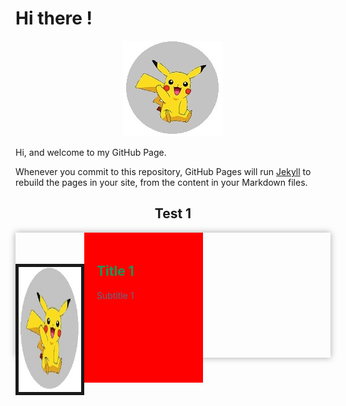 # Hi there !

<p align="center">
  <img src="https://raw.githubusercontent.com/jamiejonna28/jamiejonna28.github.io/main/hi.jpg" />
</p>

Hi, and welcome to my GitHub Page.

Whenever you commit to this repository, GitHub Pages will run [Jekyll](https://jekyllrb.com/) to rebuild the pages in your site, from the content in your Markdown files.

<center><h2>Test 1</h2></center>
<div class = "test">
  <img src = "https://raw.githubusercontent.com/jamiejonna28/jamiejonna28.github.io/main/hi.jpg" class = "pic">
  <div class = "textdiv">
    <h2 class = "title"> Title 1</h2>
    <p class = "subtitle"> Subtitle 1 </p>
  </div>
</div>

<style>
  .test
  {
    width: 100%;
    height: 200px;
    box-shadow: 0px 0px 10px #A9A9A9;
    float: right;
  }
  .pic
  {
    width: 100px;
    height: 200px;
    border: 5px solid;
    float: left;
    margin: 50px 0px;
  }
  .textdiv
  {
    background-color: red;
    float: left;
    width: 250px;
    padding: 20px;
    width: 150px;
    height: 200px;
  }
  .title
  {
    color: #159957;
  }
  .subtitle
  {
    color: #606c83;
  }
</style>
